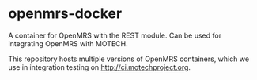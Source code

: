 # openmrs-docker
A container for OpenMRS with the REST module. Can be used for integrating OpenMRS with MOTECH.

This repository hosts multiple versions of OpenMRS containers, which we use in integration testing on http://ci.motechproject.org.

